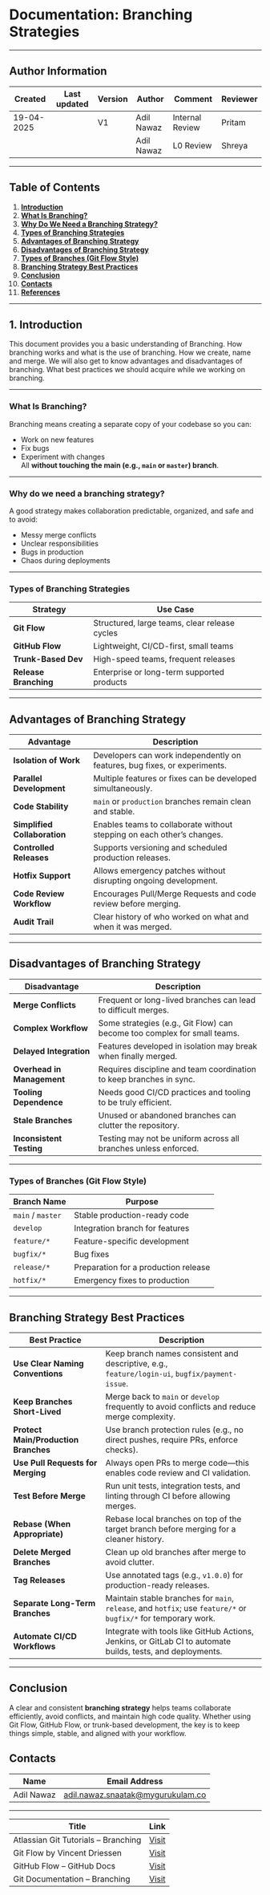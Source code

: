 #  Documentation: Branching Strategies

---

##  **Author Information**
| Created     | Last updated | Version | Author         | Comment | Reviewer |
|-------------|-----------|---------|----------------|---------|----------|
| 19-04-2025  |           | V1     | Adil Nawaz |     Internal Review    | Pritam    |
|             |           |      |Adil Nawaz |     L0 Review    | Shreya    |


---



##  Table of Contents

1. [**Introduction**](#1-introduction)  
2. [**What Is Branching?**](#what-is-branching)  
3. [**Why Do We Need a Branching Strategy?**](#why-do-we-need-a-branching-strategy)  
4. [**Types of Branching Strategies**](#types-of-branching-strategies)  
5. [**Advantages of Branching Strategy**](#advantages-of-branching-strategy)  
6. [**Disadvantages of Branching Strategy**](#disadvantages-of-branching-strategy)  
7. [**Types of Branches (Git Flow Style)**](#types-of-branches-git-flow-style)  
8. [**Branching Strategy Best Practices**](#branching-strategy-best-practices)  
9. [**Conclusion**](#conclusion)  
10. [**Contacts**](#contacts)  
11. [**References**](#references)

---


##  1. **Introduction**
This document provides you a basic understanding of Branching. How branching works and what is the use of branching. How we create, name and merge. We will also get to know advantages and disadvantages of branching. What best practices we should acquire while we working on branching.

---


###  **What Is Branching?**
Branching means creating a separate copy of your codebase so you can:
- Work on new features
- Fix bugs
- Experiment with changes  
All **without touching the main (e.g., `main` or `master`) branch**.

---

###  **Why do we need a branching strategy?**
A good strategy makes collaboration predictable, organized, and safe and to avoid:
- Messy merge conflicts
- Unclear responsibilities
- Bugs in production
- Chaos during deployments

---

### Types of Branching Strategies
| Strategy            | Use Case                                  |
|---------------------|--------------------------------------------|
| **Git Flow**         | Structured, large teams, clear release cycles |
| **GitHub Flow**      | Lightweight, CI/CD-first, small teams         |
| **Trunk-Based Dev**  | High-speed teams, frequent releases         |
| **Release Branching**| Enterprise or long-term supported products  |


---


##  **Advantages of Branching Strategy**

| Advantage                              | Description                                                                 |
|----------------------------------------|-----------------------------------------------------------------------------|
| **Isolation of Work**                  | Developers can work independently on features, bug fixes, or experiments.  |
| **Parallel Development**               | Multiple features or fixes can be developed simultaneously.                 |
| **Code Stability**                     | `main` or `production` branches remain clean and stable.                   |
| **Simplified Collaboration**           | Enables teams to collaborate without stepping on each other’s changes.     |
| **Controlled Releases**                | Supports versioning and scheduled production releases.                     |
| **Hotfix Support**                     | Allows emergency patches without disrupting ongoing development.           |
| **Code Review Workflow**               | Encourages Pull/Merge Requests and code review before merging.             |
| **Audit Trail**                        | Clear history of who worked on what and when it was merged.                |

---

##  **Disadvantages of Branching Strategy**

| Disadvantage                           | Description                                                                 |
|----------------------------------------|-----------------------------------------------------------------------------|
| **Merge Conflicts**                    | Frequent or long-lived branches can lead to difficult merges.              |
| **Complex Workflow**                   | Some strategies (e.g., Git Flow) can become too complex for small teams.   |
| **Delayed Integration**                | Features developed in isolation may break when finally merged.             |
| **Overhead in Management**             | Requires discipline and team coordination to keep branches in sync.        |
| **Tooling Dependence**                 | Needs good CI/CD practices and tooling to be truly efficient.              |
| **Stale Branches**                     | Unused or abandoned branches can clutter the repository.                   |
| **Inconsistent Testing**               | Testing may not be uniform across all branches unless enforced.            |

---


###  **Types of Branches (Git Flow Style)**

| Branch Name     | Purpose                                  |
|-----------------|------------------------------------------|
| `main` / `master` | Stable production-ready code              |
| `develop`        | Integration branch for features           |
| `feature/*`      | Feature-specific development              |
| `bugfix/*`       | Bug fixes                                 |
| `release/*`      | Preparation for a production release      |
| `hotfix/*`       | Emergency fixes to production             |

---



##  **Branching Strategy Best Practices**

| Best Practice                            | Description                                                                                       |
|------------------------------------------|---------------------------------------------------------------------------------------------------|
| **Use Clear Naming Conventions**         | Keep branch names consistent and descriptive, e.g.,<br>`feature/login-ui`, `bugfix/payment-issue`. |
| **Keep Branches Short-Lived**            | Merge back to `main` or `develop` frequently to avoid conflicts and reduce merge complexity.       |
| **Protect Main/Production Branches**     | Use branch protection rules (e.g., no direct pushes, require PRs, enforce checks).                 |
| **Use Pull Requests for Merging**        | Always open PRs to merge code—this enables code review and CI validation.                          |
| **Test Before Merge**                    | Run unit tests, integration tests, and linting through CI before allowing merges.                  |
| **Rebase (When Appropriate)**            | Rebase local branches on top of the target branch before merging for a cleaner history.            |
| **Delete Merged Branches**               | Clean up old branches after merge to avoid clutter.                                                |
| **Tag Releases**                         | Use annotated tags (e.g., `v1.0.0`) for production-ready releases.                                 |
| **Separate Long-Term Branches**          | Maintain stable branches for `main`, `release`, and `hotfix`; use `feature/*` or `bugfix/*` for temporary work. |
| **Automate CI/CD Workflows**             | Integrate with tools like GitHub Actions, Jenkins, or GitLab CI to automate builds, tests, and deployments. |

---


##  **Conclusion**

A clear and consistent **branching strategy** helps teams collaborate efficiently, avoid conflicts, and maintain high code quality. Whether using Git Flow, GitHub Flow, or trunk-based development, the key is to keep things simple, stable, and aligned with your workflow.


##  Contacts

| Name         | Email Address                                 |
|--------------|-----------------------------------------------|
| Adil Nawaz | adil.nawaz.snaatak@mygurukulam.co           |

---



| **Title**                                | **Link**                                                                                   | 
|------------------------------------------|---------------------------------------------------------------------------------------------|
| Atlassian Git Tutorials – Branching      | [Visit](https://www.atlassian.com/git/tutorials/using-branches)| 
| Git Flow by Vincent Driessen             | [Visit](https://nvie.com/posts/a-successful-git-branching-model/)                           | 
| GitHub Flow – GitHub Docs                | [Visit](https://docs.github.com/en/get-started/quickstart/github-flow)                      |
| Git Documentation – Branching            | [Visit](https://git-scm.com/book/en/v2/Git-Branching-Branches-in-a-Nutshell)                | 
